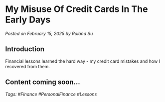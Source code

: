 # My Misuse Of Credit Cards In The Early Days

*Posted on February 15, 2025 by Roland Su*

## Introduction

Financial lessons learned the hard way - my credit card mistakes and how I recovered from them.

## Content coming soon...

*Tags: #Finance #PersonalFinance #Lessons* 